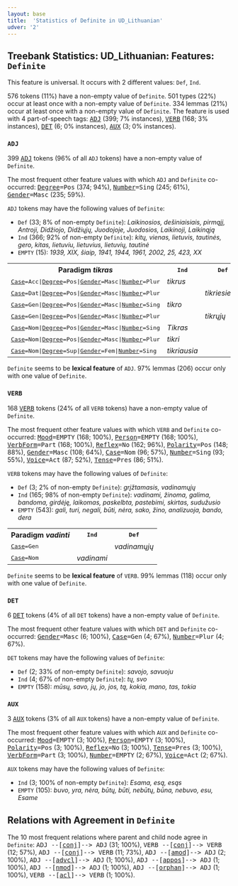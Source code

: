 ```yaml
---
layout: base
title:  'Statistics of Definite in UD_Lithuanian'
udver: '2'
---
```


## Treebank Statistics: UD_Lithuanian: Features: `Definite`

This feature is universal.
It occurs with 2 different values: `Def`, `Ind`.

576 tokens (11%) have a non-empty value of `Definite`.
501 types (22%) occur at least once with a non-empty value of `Definite`.
334 lemmas (21%) occur at least once with a non-empty value of `Definite`.
The feature is used with 4 part-of-speech tags: <tt><a href="lt-pos-ADJ.html">ADJ</a></tt> (399; 7% instances), <tt><a href="lt-pos-VERB.html">VERB</a></tt> (168; 3% instances), <tt><a href="lt-pos-DET.html">DET</a></tt> (6; 0% instances), <tt><a href="lt-pos-AUX.html">AUX</a></tt> (3; 0% instances).

### `ADJ`

399 <tt><a href="lt-pos-ADJ.html">ADJ</a></tt> tokens (96% of all `ADJ` tokens) have a non-empty value of `Definite`.

The most frequent other feature values with which `ADJ` and `Definite` co-occurred: <tt><a href="lt-feat-Degree.html">Degree</a></tt><tt>=Pos</tt> (374; 94%), <tt><a href="lt-feat-Number.html">Number</a></tt><tt>=Sing</tt> (245; 61%), <tt><a href="lt-feat-Gender.html">Gender</a></tt><tt>=Masc</tt> (235; 59%).

`ADJ` tokens may have the following values of `Definite`:

* `Def` (33; 8% of non-empty `Definite`): <em>Laikinosios, dešiniaisiais, pirmąjį, Antroji, Didžiojo, Didžiųjų, Juodojoje, Juodosios, Laikinoji, Laikinąją</em>
* `Ind` (366; 92% of non-empty `Definite`): <em>kitų, vienas, lietuvis, tautinės, gero, kitas, lietuviu, lietuvius, lietuvių, tautinė</em>
* `EMPTY` (15): <em>1939, XIX, šiaip, 1941, 1944, 1961, 2002, 25, 423, XX</em>

<table>
  <tr><th>Paradigm <i>tikras</i></th><th><tt>Ind</tt></th><th><tt>Def</tt></th></tr>
  <tr><td><tt><tt><a href="lt-feat-Case.html">Case</a></tt><tt>=Acc</tt>|<tt><a href="lt-feat-Degree.html">Degree</a></tt><tt>=Pos</tt>|<tt><a href="lt-feat-Gender.html">Gender</a></tt><tt>=Masc</tt>|<tt><a href="lt-feat-Number.html">Number</a></tt><tt>=Plur</tt></tt></td><td><em>tikrus</em></td><td></td></tr>
  <tr><td><tt><tt><a href="lt-feat-Case.html">Case</a></tt><tt>=Dat</tt>|<tt><a href="lt-feat-Degree.html">Degree</a></tt><tt>=Pos</tt>|<tt><a href="lt-feat-Gender.html">Gender</a></tt><tt>=Masc</tt>|<tt><a href="lt-feat-Number.html">Number</a></tt><tt>=Plur</tt></tt></td><td></td><td><em>tikriesiems</em></td></tr>
  <tr><td><tt><tt><a href="lt-feat-Case.html">Case</a></tt><tt>=Gen</tt>|<tt><a href="lt-feat-Degree.html">Degree</a></tt><tt>=Pos</tt>|<tt><a href="lt-feat-Gender.html">Gender</a></tt><tt>=Masc</tt>|<tt><a href="lt-feat-Number.html">Number</a></tt><tt>=Sing</tt></tt></td><td><em>tikro</em></td><td></td></tr>
  <tr><td><tt><tt><a href="lt-feat-Case.html">Case</a></tt><tt>=Gen</tt>|<tt><a href="lt-feat-Degree.html">Degree</a></tt><tt>=Pos</tt>|<tt><a href="lt-feat-Gender.html">Gender</a></tt><tt>=Masc</tt>|<tt><a href="lt-feat-Number.html">Number</a></tt><tt>=Plur</tt></tt></td><td></td><td><em>tikrųjų</em></td></tr>
  <tr><td><tt><tt><a href="lt-feat-Case.html">Case</a></tt><tt>=Nom</tt>|<tt><a href="lt-feat-Degree.html">Degree</a></tt><tt>=Pos</tt>|<tt><a href="lt-feat-Gender.html">Gender</a></tt><tt>=Masc</tt>|<tt><a href="lt-feat-Number.html">Number</a></tt><tt>=Sing</tt></tt></td><td><em>Tikras</em></td><td></td></tr>
  <tr><td><tt><tt><a href="lt-feat-Case.html">Case</a></tt><tt>=Nom</tt>|<tt><a href="lt-feat-Degree.html">Degree</a></tt><tt>=Pos</tt>|<tt><a href="lt-feat-Gender.html">Gender</a></tt><tt>=Masc</tt>|<tt><a href="lt-feat-Number.html">Number</a></tt><tt>=Plur</tt></tt></td><td><em>tikri</em></td><td></td></tr>
  <tr><td><tt><tt><a href="lt-feat-Case.html">Case</a></tt><tt>=Nom</tt>|<tt><a href="lt-feat-Degree.html">Degree</a></tt><tt>=Sup</tt>|<tt><a href="lt-feat-Gender.html">Gender</a></tt><tt>=Fem</tt>|<tt><a href="lt-feat-Number.html">Number</a></tt><tt>=Sing</tt></tt></td><td><em>tikriausia</em></td><td></td></tr>
</table>

`Definite` seems to be **lexical feature** of `ADJ`. 97% lemmas (206) occur only with one value of `Definite`.

### `VERB`

168 <tt><a href="lt-pos-VERB.html">VERB</a></tt> tokens (24% of all `VERB` tokens) have a non-empty value of `Definite`.

The most frequent other feature values with which `VERB` and `Definite` co-occurred: <tt><a href="lt-feat-Mood.html">Mood</a></tt><tt>=EMPTY</tt> (168; 100%), <tt><a href="lt-feat-Person.html">Person</a></tt><tt>=EMPTY</tt> (168; 100%), <tt><a href="lt-feat-VerbForm.html">VerbForm</a></tt><tt>=Part</tt> (168; 100%), <tt><a href="lt-feat-Reflex.html">Reflex</a></tt><tt>=No</tt> (162; 96%), <tt><a href="lt-feat-Polarity.html">Polarity</a></tt><tt>=Pos</tt> (148; 88%), <tt><a href="lt-feat-Gender.html">Gender</a></tt><tt>=Masc</tt> (108; 64%), <tt><a href="lt-feat-Case.html">Case</a></tt><tt>=Nom</tt> (96; 57%), <tt><a href="lt-feat-Number.html">Number</a></tt><tt>=Sing</tt> (93; 55%), <tt><a href="lt-feat-Voice.html">Voice</a></tt><tt>=Act</tt> (87; 52%), <tt><a href="lt-feat-Tense.html">Tense</a></tt><tt>=Pres</tt> (86; 51%).

`VERB` tokens may have the following values of `Definite`:

* `Def` (3; 2% of non-empty `Definite`): <em>grįžtamasis, vadinamųjų</em>
* `Ind` (165; 98% of non-empty `Definite`): <em>vadinami, žinoma, galima, bandoma, girdėję, laikomas, paskelbta, pastebimi, skirtas, sudužusio</em>
* `EMPTY` (543): <em>gali, turi, negali, būti, nėra, sako, žino, analizuoja, bando, dera</em>

<table>
  <tr><th>Paradigm <i>vadinti</i></th><th><tt>Ind</tt></th><th><tt>Def</tt></th></tr>
  <tr><td><tt><tt><a href="lt-feat-Case.html">Case</a></tt><tt>=Gen</tt></tt></td><td></td><td><em>vadinamųjų</em></td></tr>
  <tr><td><tt><tt><a href="lt-feat-Case.html">Case</a></tt><tt>=Nom</tt></tt></td><td><em>vadinami</em></td><td></td></tr>
</table>

`Definite` seems to be **lexical feature** of `VERB`. 99% lemmas (118) occur only with one value of `Definite`.

### `DET`

6 <tt><a href="lt-pos-DET.html">DET</a></tt> tokens (4% of all `DET` tokens) have a non-empty value of `Definite`.

The most frequent other feature values with which `DET` and `Definite` co-occurred: <tt><a href="lt-feat-Gender.html">Gender</a></tt><tt>=Masc</tt> (6; 100%), <tt><a href="lt-feat-Case.html">Case</a></tt><tt>=Gen</tt> (4; 67%), <tt><a href="lt-feat-Number.html">Number</a></tt><tt>=Plur</tt> (4; 67%).

`DET` tokens may have the following values of `Definite`:

* `Def` (2; 33% of non-empty `Definite`): <em>savojo, savuoju</em>
* `Ind` (4; 67% of non-empty `Definite`): <em>tų, svo</em>
* `EMPTY` (158): <em>mūsų, savo, jų, jo, jos, tą, kokia, mano, tas, tokia</em>

### `AUX`

3 <tt><a href="lt-pos-AUX.html">AUX</a></tt> tokens (3% of all `AUX` tokens) have a non-empty value of `Definite`.

The most frequent other feature values with which `AUX` and `Definite` co-occurred: <tt><a href="lt-feat-Mood.html">Mood</a></tt><tt>=EMPTY</tt> (3; 100%), <tt><a href="lt-feat-Person.html">Person</a></tt><tt>=EMPTY</tt> (3; 100%), <tt><a href="lt-feat-Polarity.html">Polarity</a></tt><tt>=Pos</tt> (3; 100%), <tt><a href="lt-feat-Reflex.html">Reflex</a></tt><tt>=No</tt> (3; 100%), <tt><a href="lt-feat-Tense.html">Tense</a></tt><tt>=Pres</tt> (3; 100%), <tt><a href="lt-feat-VerbForm.html">VerbForm</a></tt><tt>=Part</tt> (3; 100%), <tt><a href="lt-feat-Number.html">Number</a></tt><tt>=EMPTY</tt> (2; 67%), <tt><a href="lt-feat-Voice.html">Voice</a></tt><tt>=Act</tt> (2; 67%).

`AUX` tokens may have the following values of `Definite`:

* `Ind` (3; 100% of non-empty `Definite`): <em>Esama, esą, esąs</em>
* `EMPTY` (105): <em>buvo, yra, nėra, būtų, būti, nebūtų, būna, nebuvo, esu, Esame</em>

## Relations with Agreement in `Definite`

The 10 most frequent relations where parent and child node agree in `Definite`:
<tt>ADJ --[<tt><a href="lt-dep-conj.html">conj</a></tt>]--> ADJ</tt> (31; 100%),
<tt>VERB --[<tt><a href="lt-dep-conj.html">conj</a></tt>]--> VERB</tt> (12; 57%),
<tt>ADJ --[<tt><a href="lt-dep-conj.html">conj</a></tt>]--> VERB</tt> (11; 73%),
<tt>ADJ --[<tt><a href="lt-dep-amod.html">amod</a></tt>]--> ADJ</tt> (2; 100%),
<tt>ADJ --[<tt><a href="lt-dep-advcl.html">advcl</a></tt>]--> ADJ</tt> (1; 100%),
<tt>ADJ --[<tt><a href="lt-dep-appos.html">appos</a></tt>]--> ADJ</tt> (1; 100%),
<tt>ADJ --[<tt><a href="lt-dep-nmod.html">nmod</a></tt>]--> ADJ</tt> (1; 100%),
<tt>ADJ --[<tt><a href="lt-dep-orphan.html">orphan</a></tt>]--> ADJ</tt> (1; 100%),
<tt>VERB --[<tt><a href="lt-dep-acl.html">acl</a></tt>]--> VERB</tt> (1; 100%).

